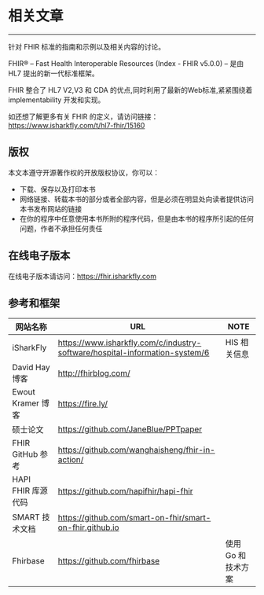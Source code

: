 # 相关文章
---

针对 FHIR 标准的指南和示例以及相关内容的讨论。

FHIR® – Fast Health Interoperable Resources (Index - FHIR v5.0.0) – 是由 HL7 提出的新一代标准框架。

FHIR 整合了 HL7 V2,V3 和 CDA 的优点,同时利用了最新的Web标准,紧紧围绕着 implementability 开发和实现。

如还想了解更多有关 FHIR 的定义，请访问链接：https://www.isharkfly.com/t/hl7-fhir/15160

## 版权

本文本遵守开源著作权的开放版权协议，你可以：

* 下载、保存以及打印本书
* 网络链接、转载本书的部分或者全部内容，但是必须在明显处向读者提供访问本书发布网站的链接
* 在你的程序中任意使用本书所附的程序代码，但是由本书的程序所引起的任何问题，作者不承担任何责任

## 在线电子版本

在线电子版本请访问：https://fhir.isharkfly.com

## 参考和框架

| 网站名称            | URL                                                                         | NOTE        |
|-----------------|-----------------------------------------------------------------------------|-------------|
| iSharkFly       | https://www.isharkfly.com/c/industry-software/hospital-information-system/6 | HIS 相关信息    |
| David Hay 博客    | http://fhirblog.com/                                                        |             |
| Ewout Kramer 博客 | https://fire.ly/                                                            |             |
| 硕士论文            | https://github.com/JaneBlue/PPTpaper                                        |             |
| FHIR GitHub 参考  | https://github.com/wanghaisheng/fhir-in-action/                             |             |
| HAPI FHIR 库源代码  | https://github.com/hapifhir/hapi-fhir                                       |             |
| SMART 技术文档      | https://github.com/smart-on-fhir/smart-on-fhir.github.io                    |             |
| Fhirbase        | https://github.com/fhirbase                                                 | 使用 Go 和技术方案 |


